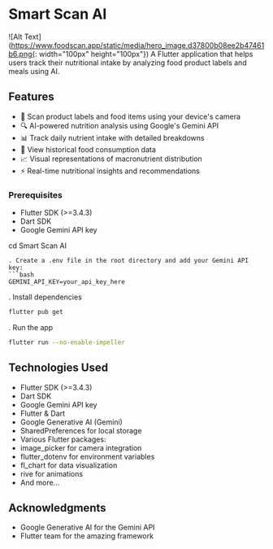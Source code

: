 # Smart Scan AI
![Alt Text](https://www.foodscan.app/static/media/hero_image.d37800b08ee2b47461b6.png{: width="100px" height="100px"})
A Flutter application that helps users track their nutritional intake by analyzing food product labels and meals using AI.

## Features
- 📸 Scan product labels and food items using your device's camera
- 🔍 AI-powered nutrition analysis using Google's Gemini API
- 📊 Track daily nutrient intake with detailed breakdowns
- 📅 View historical food consumption data
- 📈 Visual representations of macronutrient distribution
- ⚡ Real-time nutritional insights and recommendations

### Prerequisites
- Flutter SDK (>=3.4.3)
- Dart SDK
- Google Gemini API key

cd Smart Scan AI
```
. Create a .env file in the root directory and add your Gemini API key:
```bash
GEMINI_API_KEY=your_api_key_here
```
. Install dependencies
```bash
flutter pub get
```
. Run the app
```bash
flutter run --no-enable-impeller
```

## Technologies Used
- Flutter SDK (>=3.4.3)
- Dart SDK
- Google Gemini API key
- Flutter & Dart
- Google Generative AI (Gemini)
- SharedPreferences for local storage
- Various Flutter packages:
-   image_picker for camera integration
-   flutter_dotenv for environment variables
-   fl_chart for data visualization
-   rive for animations
-   And more...

## Acknowledgments
- Google Generative AI for the Gemini API
- Flutter team for the amazing framework

